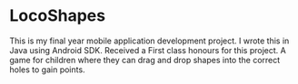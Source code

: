 # LocoShapes

This is my final year mobile application development project. I wrote this in Java using Android SDK. Received a First class honours for this project. A game for children where they can drag and drop shapes into the correct holes to gain points.
